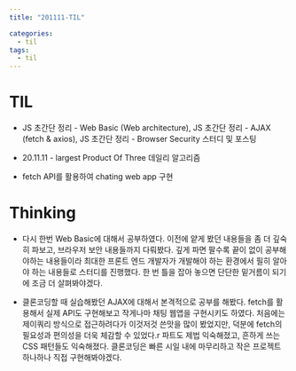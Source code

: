 ```yaml
---
title: "201111-TIL"

categories:
  - til
tags:
  - til
---
```


# TIL
 - JS 초간단 정리 - Web Basic (Web architecture), JS 초간단 정리 - AJAX (fetch & axios), JS 초간단 정리 - Browser Security 스터디 및 포스팅

 - 20.11.11 - largest Product Of Three 데일리 알고리즘

 - fetch API를 활용하여 chating web app 구현

 

# Thinking
 - 다시 한번 Web Basic에 대해서 공부하였다. 이전에 얕게 봤던 내용들을 좀 더 깊숙히 파보고, 브라우저 보안 내용들까지 다뤄봤다. 깊게 파면 팔수록 끝이 없이 공부해야하는 내용들이라 최대한 프론트 엔드 개발자가 개발해야 하는 환경에서 필히 알아야 하는 내용들로 스터디를 진행했다. 한 번 틀을 잡아 놓으면 단단한 밑거름이 되기에 조금 더 살펴봐야겠다.

 - 클론코딩할 때 실습해봤던 AJAX에 대해서 본격적으로 공부를 해봤다. fetch를 활용해서 실제 API도 구현해보고 작게나마 채팅 웹앱을 구현시키도 하였다. 처음에는 제이쿼리 방식으로 접근하려다가 이것저것 쓴맛을 많이 봤었지만, 덕분에 fetch의 필요성과 편의성을 더욱 체감할 수 있었다.r 파트도 제법 익숙해졌고, 흔하게 쓰는 CSS 패턴들도 익숙해졌다. 클론코딩은 빠른 시일 내에 마무리하고 작은 프로젝트 하나하나 직접 구현해봐야겠다.

